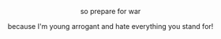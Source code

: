<p align="center"> so prepare for war </p>
<p align="center"> because I'm young arrogant and hate everything you stand for!    </p>
<p align="center">         </p>


